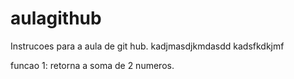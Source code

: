 # aulagithub
Instrucoes para a aula de git hub.
kadjmasdjkmdasdd
kadsfkdkjmf

funcao 1: retorna a soma de 2 numeros.
